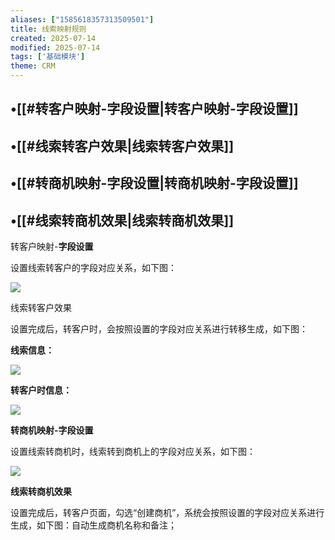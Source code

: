 ```yaml
---
aliases: ["1585618357313509501"]
title: 线索映射规则
created: 2025-07-14
modified: 2025-07-14
tags: ['基础模块']
theme: CRM
---
```


## •[[#转客户映射-字段设置|转客户映射-字段设置]]

## •[[#线索转客户效果|线索转客户效果]]

## •[[#转商机映射-字段设置|转商机映射-字段设置]]

## •[[#线索转商机效果|线索转商机效果]]

转客户映射-**字段设置**

设置线索转客户的字段对应关系，如下图：

![](https://myhelpdoc.oss-cn-heyuan.aliyuncs.com/mdimages/728d675cbbb1765b14751d04df8fcae6.jpg)

线索转客户效果

设置完成后，转客户时，会按照设置的字段对应关系进行转移生成，如下图：

**线索信息：**

![](https://myhelpdoc.oss-cn-heyuan.aliyuncs.com/mdimages/896e6c25f7be7b7285c71f3f71f77255.jpg)

**转客户时信息：**

![](https://myhelpdoc.oss-cn-heyuan.aliyuncs.com/mdimages/565d27950f0664f02e78d736420a6e6b.jpg)

**转商机映射-字段设置**

设置线索转商机时，线索转到商机上的字段对应关系，如下图：

![](https://myhelpdoc.oss-cn-heyuan.aliyuncs.com/mdimages/3e4246513cc9d4ce3d2455cbe403a9bd.jpg)

**线索转商机效果**

设置完成后，转客户页面，勾选“创建商机”，系统会按照设置的字段对应关系进行生成，如下图：自动生成商机名称和备注；

